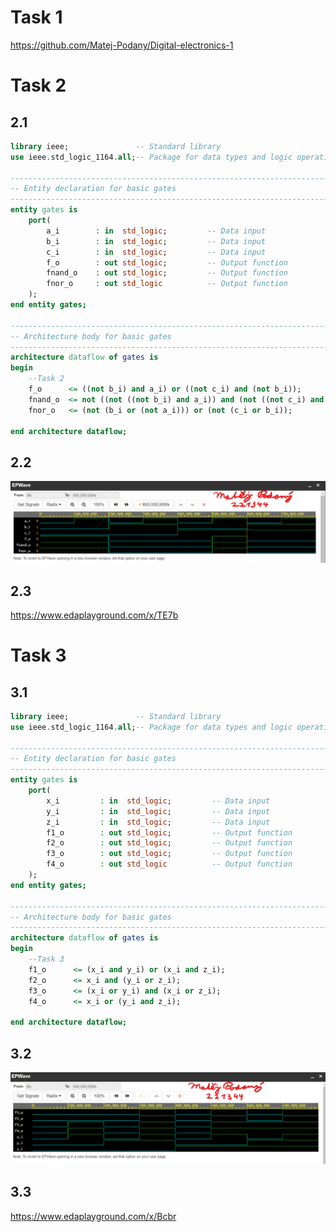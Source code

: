# Task 1
https://github.com/Matej-Podany/Digital-electronics-1

# Task 2
## 2.1
```vhdl
library ieee;               -- Standard library
use ieee.std_logic_1164.all;-- Package for data types and logic operations

------------------------------------------------------------------------
-- Entity declaration for basic gates
------------------------------------------------------------------------
entity gates is
    port(
        a_i        : in  std_logic;         -- Data input
        b_i        : in  std_logic;         -- Data input
        c_i        : in  std_logic;         -- Data input
        f_o        : out std_logic;         -- Output function
        fnand_o    : out std_logic;         -- Output function
        fnor_o     : out std_logic          -- Output function
    );
end entity gates;

------------------------------------------------------------------------
-- Architecture body for basic gates
------------------------------------------------------------------------
architecture dataflow of gates is
begin
	--Task 2
    f_o      <= ((not b_i) and a_i) or ((not c_i) and (not b_i));
    fnand_o  <= not ((not ((not b_i) and a_i)) and (not ((not c_i) and (not b_i))));
    fnor_o   <= (not (b_i or (not a_i))) or (not (c_i or b_i));

end architecture dataflow;
```

## 2.2
![De Morgan's law](https://github.com/Matej-Podany/Digital-electronics-1/blob/main/Labs/01-gates/images/SimulationTask2.png "De Morgan's law")

## 2.3
https://www.edaplayground.com/x/TE7b

# Task 3
## 3.1
```vhdl
library ieee;               -- Standard library
use ieee.std_logic_1164.all;-- Package for data types and logic operations

------------------------------------------------------------------------
-- Entity declaration for basic gates
------------------------------------------------------------------------
entity gates is
    port(
        x_i         : in  std_logic;         -- Data input
        y_i         : in  std_logic;         -- Data input
        z_i         : in  std_logic;         -- Data input
        f1_o        : out std_logic;         -- Output function
        f2_o        : out std_logic;         -- Output function
        f3_o        : out std_logic;         -- Output function
        f4_o        : out std_logic          -- Output function
    );
end entity gates;

------------------------------------------------------------------------
-- Architecture body for basic gates
------------------------------------------------------------------------
architecture dataflow of gates is
begin
	--Task 3
    f1_o      <= (x_i and y_i) or (x_i and z_i);
    f2_o      <= x_i and (y_i or z_i);
    f3_o      <= (x_i or y_i) and (x_i or z_i);
    f4_o      <= x_i or (y_i and z_i);

end architecture dataflow;
```

## 3.2
![Distributive laws](https://github.com/Matej-Podany/Digital-electronics-1/blob/main/Labs/01-gates/images/SimulationTask3.png "Distributive laws")

## 3.3
https://www.edaplayground.com/x/Bcbr

